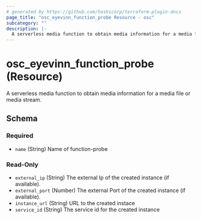 ```yaml
---
# generated by https://github.com/hashicorp/terraform-plugin-docs
page_title: "osc_eyevinn_function_probe Resource - osc"
subcategory: ""
description: |-
  A serverless media function to obtain media information for a media file or media stream.
---
```


# osc_eyevinn_function_probe (Resource)

A serverless media function to obtain media information for a media file or media stream.



<!-- schema generated by tfplugindocs -->
## Schema

### Required

- `name` (String) Name of function-probe

### Read-Only

- `external_ip` (String) The external Ip of the created instance (if available).
- `external_port` (Number) The external Port of the created instance (if available).
- `instance_url` (String) URL to the created instace
- `service_id` (String) The service id for the created instance
